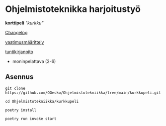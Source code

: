 # Ohjelmistoteknikka harjoitustyö

**korttipeli** *"kurkku"*

[Changelog](https://github.com/OGesko/Ohjelmistotekniikka/blob/main/kurkkupeli/dokumentaatio/Changelog.md)

[vaatimusmäärittely](https://github.com/OGesko/Ohjelmistotekniikka/blob/main/kurkkupeli/dokumentaatio/vaatimusmaarittely.md)

[tuntikirjanpito](https://github.com/OGesko/Ohjelmistotekniikka/blob/main/kurkkupeli/dokumentaatio/Tuntikirjanpito_kurkkupeli.md)

- moninpelattava (2-6)

## Asennus
```
git clone https://github.com/OGesko/Ohjelmistotekniikka/tree/main/kurkkupeli.git
```
```
cd Ohjelmistotekniikka/kurkkupeli
```
```
poetry install
```
```
poetry run invoke start
```
